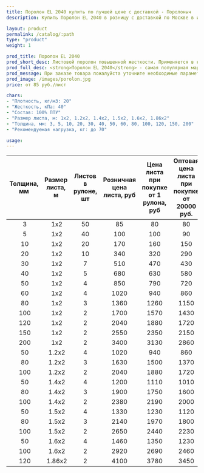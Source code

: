 ```yaml
---
title: Поролон EL 2040 купить по лучшей цене с доставкой - Поролоныч
description: Купить Поролон EL 2040 в розницу с доставкой по Москве в интернет-магазине Поролоныча.

layout: product
permalink: /catalog/:path
type: "product"
weight: 1

prod_title: Поролон EL 2040
prod_short_desc: Листовой поролон повышенной жесткости. Применяется в качестве наполнителя для мягкой мебели.
prod_full_desc: <strong>Поролон EL 2040</strong> - самая популярная марка листового поролона повышенной жесткости. Благодаря оптимальному сочетанию практичности, удобства использования и стоимости, широко применяется в самых различных отраслях.
prod_message: При заказе товара пожалуйста уточните необходимые параметры (толщина, размер листа и количество листов).
prod_image: /images/porolon.jpg
price: от 85 руб./лист

chars:
- "Плотность, кг/м3: 20"
- "Жесткость, кПа: 40"
- "Состав: 100% ППУ"
- "Размер листа, м: 1х2, 1.2х2, 1.4х2, 1.5х2, 1.6х2, 1.86х2"
- "Толщина, мм: 3, 5, 10, 20, 30, 40, 50, 60, 80, 100, 120, 150, 200"
- "Рекомендуемая нагрузка, кг: до 70"

usage:
---
```


| Толщина, мм | Размер листа, м | Листов в рулоне, шт | Розничная цена листа, руб | Цена листа при покупке от 1 рулона, руб | Оптовая цена листа при покупке от 20000 руб. |
|:-----------:|:---------------:|:-------------------:|:---------------------------:|:-----------------------------------------:|:----------------------------------------------:|
 3| 1x2|50|85|80|80
 5| 1x2|40|100|100|90
 10| 1x2|20|170|160|150
 20| 1x2|10|340|320|290
 30| 1x2|7|510|470|430
 40| 1x2|5|680|630|580
 50| 1x2|4|850|790|720
 60| 1x2|4|1020|940|860
 80| 1x2|3|1360|1260|1150
 100| 1x2|2|1700|1570|1430
 120| 1x2|2|2040|1880|1720
 150| 1x2|2|2550|2350|2150
 200| 1x2|2|3400|3130|2860
 50| 1.2х2|4|1020|940|860
 80| 1.2х2|3|1630|1500|1370
 100| 1.2х2|2|2040|1880|1720
 50| 1.4х2|4|1200|1110|1010
 80| 1.4х2|3|1900|1750|1600
 100| 1.4х2|2|2380|2190|2000
 50| 1.5х2|4|1330|1230|1120
 80| 1.5х2|3|2140|1970|1800
 100| 1.5х2|2|2650|2440|2230
 50| 1.6х2|4|1460|1350|1230
 100| 1.6х2|2|2920|2690|2460
 120| 1.86х2|2|4100|3780|3450
